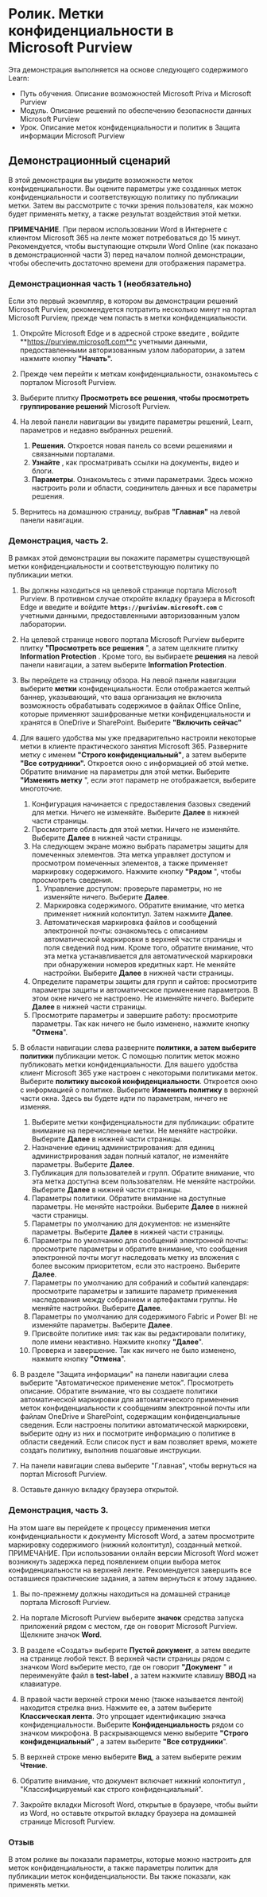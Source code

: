 <!---
---
Демонстрация: название: "Метки конфиденциальности в Microsoft Purview" Путь обучения/модуль/модуль: "Путь обучения: описание возможностей Microsoft Priva и Microsoft Purview; Модуль 2.Описание решений по обеспечению безопасности данных Microsoft Purview; Урок 4. Описание меток конфиденциальности и политик в Защита информации Microsoft Purview
---
--->

# Ролик. Метки конфиденциальности в Microsoft Purview

Эта демонстрация выполняется на основе следующего содержимого Learn:

- Путь обучения. Описание возможностей Microsoft Priva и Microsoft Purview
- Модуль. Описание решений по обеспечению безопасности данных Microsoft Purview
- Урок. Описание меток конфиденциальности и политик в Защита информации Microsoft Purview

## Демонстрационный сценарий

В этой демонстрации вы увидите возможности меток конфиденциальности.  Вы оцените параметры уже созданных меток конфиденциальности и соответствующую политику по публикации метки.   Затем вы рассмотрите с точки зрения пользователя, как можно будет применять метку, а также результат воздействия этой метки.

**ПРИМЕЧАНИЕ**. При первом использовании Word в Интернете с клиентом Microsoft 365 на ленте может потребоваться до 15 минут. Рекомендуется, чтобы выступающие открыли Word Online (как показано в демонстрационной части 3) перед началом полной демонстрации, чтобы обеспечить достаточно времени для отображения параметра.

### Демонстрационная часть 1 (необязательно)

Если это первый экземпляр, в котором вы демонстрации решений Microsoft Purview, рекомендуется потратить несколько минут на портал Microsoft Purview, прежде чем попасть в метки конфиденциальности.

1. Откройте Microsoft Edge и в адресной строке введите , войдите **https://purview.microsoft.com**с учетными данными, предоставленными авторизованным узлом лаборатории, а затем нажмите кнопку **"Начать".**  

1. Прежде чем перейти к меткам конфиденциальности, ознакомьтесь с порталом Microsoft Purview.

1. Выберите плитку **Просмотреть все решения, чтобы просмотреть группирование решений** Microsoft Purview.

1. На левой панели навигации вы увидите параметры решений, Learn, параметров и недавно выбранных решений.
    1. **Решения.** Откроется новая панель со всеми решениями и связанными порталами.
    1. **Узнайте** , как просматривать ссылки на документы, видео и блоги.
    1. **Параметры**. Ознакомьтесь с этими параметрами. Здесь можно настроить роли и области, соединитель данных и все параметры решения.

1. Вернитесь на домашнюю страницу, выбрав **"Главная"** на левой панели навигации.

### Демонстрация, часть 2.

В рамках этой демонстрации вы покажите параметры существующей метки конфиденциальности и соответствующую политику по публикации метки.

1. Вы должны находиться на целевой странице портала Microsoft Purview.  В противном случае откройте вкладку браузера в Microsoft Edge и введите и войдите **`https://puriview.microsoft.com`** с учетными данными, предоставленными авторизованным узлом лаборатории.

1. На целевой странице нового портала Microsoft Purview выберите плитку **"Просмотреть все решения** ", а затем щелкните плитку **Information Protection** . Кроме того, вы выбираете **решения** на левой панели навигации, а затем выберите **Information Protection**.

1. Вы перейдете на страницу обзора. На левой панели навигации выберите **метки** конфиденциальности. Если отображается желтый баннер, указывающий, что ваша организация не включила возможность обрабатывать содержимое в файлах Office Online, которые применяют зашифрованные метки конфиденциальности и хранятся в OneDrive и SharePoint.  Выберите **"Включить сейчас"**

1. Для вашего удобства мы уже предварительно настроили некоторые метки в клиенте практического занятия Microsoft 365. Разверните метку с именем **"Строго конфиденциальный"**, а затем выберите **"Все сотрудники".**  Откроется окно с информацией об этой метке.  Обратите внимание на параметры для этой метки.  Выберите **"Изменить метку** ", если этот параметр не отображается, выберите многоточие.
    1. Конфигурация начинается с предоставления базовых сведений для метки.  Ничего не изменяйте.  Выберите **Далее** в нижней части страницы.
    1. Просмотрите область для этой метки. Ничего не изменяйте.  Выберите **Далее** в нижней части страницы.
    1. На следующем экране можно выбрать параметры защиты для помеченных элементов. Эта метка управляет доступом и просмотром помеченных элементов, а также применяет маркировку содержимого.  Нажмите кнопку **"Рядом** ", чтобы просмотреть сведения.
        1. Управление доступом: проверьте параметры, но не изменяйте ничего.  Выберите **Далее**.
        1. Маркировка содержимого. Обратите внимание, что метка применяет нижний колонтитул.  Затем нажмите **Далее**.
        1. Автоматическая маркировка файлов и сообщений электронной почты: ознакомьтесь с описанием автоматической маркировки в верхней части страницы и поля сведений под ним.  Кроме того, обратите внимание, что эта метка устанавливается для автоматической маркировки при обнаружении номеров кредитных карт. Не меняйте настройки.  Выберите **Далее** в нижней части страницы.
    1. Определите параметры защиты для групп и сайтов: просмотрите параметры защиты и автоматическое применение параметров.  В этом окне ничего не настроено.  Не изменяйте ничего. Выберите **Далее** в нижней части страницы.
    1. Просмотрите параметры и завершите работу: просмотрите параметры.  Так как ничего не было изменено, нажмите кнопку **"Отмена**".

1. В области навигации слева разверните **политики, а затем выберите **политики**** публикации меток.  С помощью политик меток можно публиковать метки конфиденциальности.  Для вашего удобства клиент Microsoft 365 уже настроен с некоторыми политиками меток. Выберите **политику высокой конфиденциальности**.  Откроется окно с информацией о политике. Выберите **Изменить политику** в верхней части окна.  Здесь вы будете идти по параметрам, ничего не изменяя.
    1. Выберите метки конфиденциальности для публикации: обратите внимание на перечисленные метки.  Не меняйте настройки.  Выберите **Далее** в нижней части страницы.
    1. Назначение единиц администрирования: для единиц администрирования задан полный каталог, не изменяйте параметры. Выберите **Далее**.  
    1. Публикация для пользователей и групп. Обратите внимание, что эта метка доступна всем пользователям.  Не меняйте настройки.  Выберите **Далее** в нижней части страницы.
    1. Параметры политики. Обратите внимание на доступные параметры. Не меняйте настройки.  Выберите **Далее** в нижней части страницы.
    1. Параметры по умолчанию для документов: не изменяйте параметры.  Выберите **Далее** в нижней части страницы.
    1. Параметры по умолчанию для сообщений электронной почты: просмотрите параметры и обратите внимание, что сообщения электронной почты могут наследовать метку из вложения с более высоким приоритетом, если это настроено. Выберите **Далее**.
    1. Параметры по умолчанию для собраний и событий календаря: просмотрите параметры и запишите параметр применения наследования между собранием и артефактами группы. Не меняйте настройки.  Выберите **Далее**.
    1. Параметры по умолчанию для содержимого Fabric и Power BI: не изменяйте параметры.  Выберите **Далее**.
    1. Присвойте политике имя: так как вы редактировали политику, поле имени неактивно.  Нажмите кнопку **"Далее**".
    1. Проверка и завершение. Так как ничего не было изменено, нажмите кнопку **"Отмена**".

1. В разделе "Защита информации" на панели навигации слева выберите "Автоматическое применение меток". Просмотреть описание. Обратите внимание, что вы создаете политики автоматической маркировки для автоматического применения меток конфиденциальности к сообщениям электронной почты или файлам OneDrive и SharePoint, содержащим конфиденциальные сведения. Если настроены политики автоматической маркировки, выберите одну из них и посмотрите информацию о политике в области сведений.  Если список пуст и вам позволяет время, можете создать политику, выполнив пошаговые инструкции.

1. На панели навигации слева выберите "Главная", чтобы вернуться на портал Microsoft Purview.

1. Оставьте данную вкладку браузера открытой.

### Демонстрация, часть 3.

На этом шаге вы перейдете к процессу применения метки конфиденциальности к документу Microsoft Word, а затем просмотрите маркировку содержимого (нижний колонтитул), созданный меткой. ПРИМЕЧАНИЕ. При использовании онлайн версии Microsoft Word может возникнуть задержка перед появлением опции выбора меток конфиденциальности на верхней ленте.  Рекомендуется завершить все оставшиеся практические задания, а затем вернуться к этому заданию.

1. Вы по-прежнему должны находиться на домашней странице портала Microsoft Purview. 
1. На портале Microsoft Purview выберите **значок** средства запуска приложений рядом с местом, где он говорит Microsoft Purview. Щелкните значок **Word**.  

1. В разделе «Создать» выберите **Пустой документ**, а затем введите на странице любой текст.  В верхней части страницы рядом с значком Word выберите место, где он говорит **"Документ** " и переименуйте файл в **test-label** , а затем нажмите клавишу **ВВОД** на клавиатуре.

1. В правой части верхней строки меню (также называется лентой) находится стрелка вниз. Нажмите ее, а затем выберите **Классическая лента**.  Это упрощает идентификацию значка конфиденциальности. Выберите **Конфиденциальность** рядом со значком микрофона. В раскрывающемся меню выберите **"Строго конфиденциальный"** , а затем выберите **"Все сотрудники**".  

1. В верхней строке меню выберите **Вид**, а затем выберите режим **Чтение**.

1. Обратите внимание, что документ включает нижний колонтитул , "Классифицируемый как строго конфиденциальный".  

1. Закройте вкладки Microsoft Word, открытые в браузере, чтобы выйти из Word, но оставьте открытой вкладку браузера на домашней странице Microsoft Purview.

### Отзыв

В этом ролике вы показали параметры, которые можно настроить для меток конфиденциальности, а также параметры политик для публикации меток конфиденциальности. Вы также показали, как применять метки.
